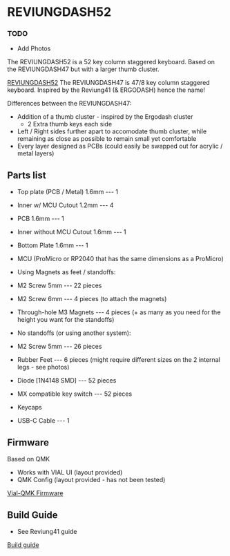 # REVIUNGDASH52

### TODO

* Add Photos

The REVIUNGDASH52 is a 52 key column staggered keyboard. Based on the
REVIUNGDASH47 but with a larger thumb cluster.

[REVIUNGDASH52](reviungdash52/)
The REVIUNGDASH47 is 47/8 key column staggered keyboard. Inspired by the Reviung41
(& ERGODASH) hence the name!

Differences between the REVIUNGDASH47:

* Addition of a thumb cluster - inspired by the Ergodash cluster
    * 2 Extra thumb keys each side
* Left / Right sides further apart to accomodate thumb cluster, while remaining
as close as possible to remain small yet comfortable
* Every layer designed as PCBs (could easily be swapped out for acrylic / metal layers)


## Parts list  

* Top plate (PCB / Metal) 1.6mm --- 1 
* Inner w/ MCU Cutout 1.2mm --- 4
* PCB 1.6mm --- 1
* Inner without MCU Cutout 1.6mm --- 1
* Bottom Plate 1.6mm --- 1
 
* MCU (ProMicro or RP2040 that has the same dimensions as a ProMicro)
 
* Using Magnets as feet / standoffs:
* M2 Screw 5mm --- 22 pieces
* M2 Screw 6mm --- 4 pieces (to attach the magnets)
* Through-hole M3 Magnets --- 4 pieces (+ as many as you need for the height you want for the standoffs)
 
* No standoffs (or using another system):
* M2 Screw 5mm --- 26 pieces
 
* Rubber Feet --- 6 pieces (might require different sizes on the 2 internal legs - see photos)
 
* Diode [1N4148 SMD] --- 52 pieces  
* MX compatible key switch --- 52 pieces  
 
* Keycaps
* USB-C Cable --- 1

## Firmware

Based on QMK

* Works with VIAL UI (layout provided)
* QMK Config (layout provided - has not been tested)

[Vial-QMK Firmware](https://github.com/tumler/vial-qmk/tree/Add_ReviungDash_Keyboards)

## Build Guide

* See Reviung41 guide

[Build guide](https://reviung.com/build-guide/391/)  
